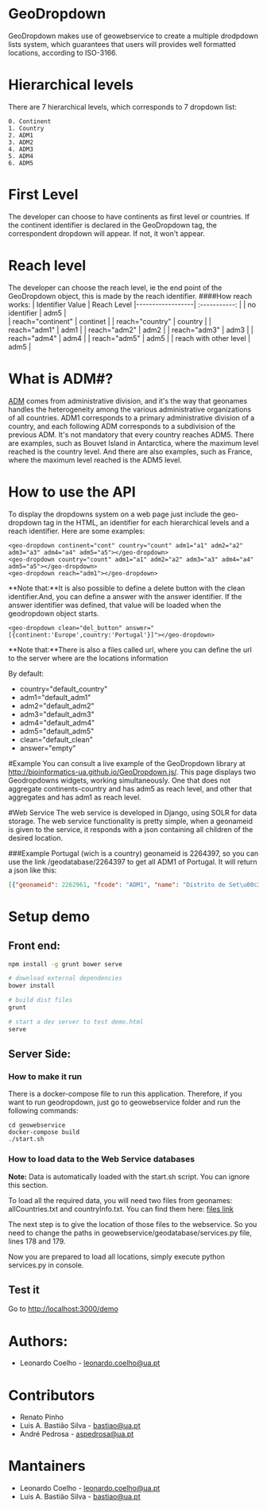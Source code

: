 # GeoDropdown
GeoDropdown makes use of geowebservice to create a multiple drodpdown lists system, which guarantees that users will provides well formatted locations, according to ISO-3166.

# Hierarchical levels
There are 7 hierarchical levels, which corresponds to 7 dropdown list:

	0. Continent
	1. Country
	2. ADM1
	3. ADM2
	4. ADM3
	5. ADM4
	6. ADM5

# First Level
The developer can choose to have continents as first level or countries. If the continent identifier is declared in the GeoDropdown tag, the correspondent dropdown will appear. If not, it won't appear.

# Reach level
The developer can choose the reach level, ie the end point of the GeoDropdown object, this is made by the reach identifier.
####How reach works:
| Identifier Value | Reach Level
|------------------| :-----------: |
| no identifier | adm5 |    
| reach="continent" | continet |
| reach="country" | country |
| reach="adm1" | adm1 |
| reach="adm2" | adm2 |
| reach="adm3" | adm3 |
| reach="adm4" | adm4 |
| reach="adm5" | adm5 |
| reach with other level | adm5 |

# What is ADM#?
[ADM](http://www.geonames.org/export/codes.html) comes from administrative division, and it's the way that geonames handles the heterogeneity among the various administrative organizations of all countries. ADM1 corresponds to a primary administrative division of a country, and each following ADM corresponds to a subdivision of the previous ADM. It's not mandatory that every country reaches ADM5. There are examples, such as Bouvet Island in Antarctica, where the maximum level reached is the country level. And there are also examples, such as France, where the maximum level reached is the ADM5 level.

# How to use the API
To display the dropdowns system on a web page just include the geo-dropdown tag in the HTML, an identifier for each hierarchical levels and a reach identifier.
Here are some examples:

    <geo-dropdown continent="cont" country="count" adm1="a1" adm2="a2" adm3="a3" adm4="a4" adm5="a5"></geo-dropdown> 
    <geo-dropdown country="count" adm1="a1" adm2="a2" adm3="a3" adm4="a4" adm5="a5"></geo-dropdown>
    <geo-dropdown reach="adm1"></geo-dropdown> 

**Note that:**It is also possible to define a delete button with the clean identifier.And, you can define a answer with the answer identifier. If the answer identifier was defined, that value will be loaded when the geodropdown object starts.

    <geo-dropdown clean="del_button" answer="[{continent:'Europe',country:'Portugal'}]"></geo-dropdown>
    
**Note that:**There is also a files called url, where you can define the url to the server where are the locations information

By default:
* country="default_country"
* adm1="default_adm1"
* adm2="default_adm2"
* adm3="default_adm3"
* adm4="default_adm4"
* adm5="default_adm5"
* clean="default_clean"
* answer="empty"

#Example 
You can consult a live example of the GeoDropdown library at http://bioinformatics-ua.github.io/GeoDropdown.js/.
This page displays two Geodropdowns widgets, working simultaneously. One that does not aggregate continents-country and has adm5 as reach level, and other that aggregates and has adm1 as reach level.

#Web Service 
The web service is developed in Django, using SOLR for data storage. The web service functionality is pretty simple, when a geonameid is given to the service, it responds with a json containing all children of the desired location.

###Example
Portugal (wich is a country) geonameid is 2264397, so you can use the link /geodatabase/2264397 to get all ADM1 of Portugal. It will return a json like this:

```json
[{"geonameid": 2262961, "fcode": "ADM1", "name": "Distrito de Set\u00c3\u00babal", "adm1": 19}, {"geonameid": 2263478, "fcode": "ADM1", "name": "Distrito de Santar\u00c3\u00a9m", "adm1": 18}, {"geonameid": 2264507, "fcode": "ADM1", "name": "Distrito de Portalegre", "adm1": 16}, {"geonameid": 2267056, "fcode": "ADM1", "name": "Distrito de Lisboa", "adm1": 14}, {"geonameid": 2267094, "fcode": "ADM1", "name": "Distrito de Leiria", "adm1": 13}, {"geonameid": 2268337, "fcode": "ADM1", "name": "Distrito de Faro", "adm1": 9}, {"geonameid": 2268404, "fcode": "ADM1", "name": "Distrito de \u00c3\u2030vora", "adm1": 8}, {"geonameid": 2269513, "fcode": "ADM1", "name": "Distrito de Castelo Branco", "adm1": 6}, {"geonameid": 2270984, "fcode": "ADM1", "name": "Distrito de Beja", "adm1": 3}, {"geonameid": 2593105, "fcode": "ADM1", "name": "Madeira", "adm1": 10}, {"geonameid": 2732264, "fcode": "ADM1", "name": "Distrito de Viseu", "adm1": 22}, {"geonameid": 2732437, "fcode": "ADM1", "name": "Distrito de Vila Real", "adm1": 21}, {"geonameid": 2732772, "fcode": "ADM1", "name": "Distrito de Viana do Castelo", "adm1": 20}, {"geonameid": 2735941, "fcode": "ADM1", "name": "Distrito do Porto", "adm1": 17}, {"geonameid": 2738782, "fcode": "ADM1", "name": "Distrito da Guarda", "adm1": 11}, {"geonameid": 2740636, "fcode": "ADM1", "name": "Distrito de Coimbra", "adm1": 7}, {"geonameid": 2742026, "fcode": "ADM1", "name": "Distrito de Bragan\u00c3\u00a7a", "adm1": 5}, {"geonameid": 2742031, "fcode": "ADM1", "name": "Distrito de Braga", "adm1": 4}, {"geonameid": 2742610, "fcode": "ADM1", "name": "Distrito de Aveiro", "adm1": 2}]
```

# Setup demo
## Front end:
```sh
npm install -g grunt bower serve

# download external dependencies
bower install

# build dist files
grunt

# start a dev server to test demo.html
serve
```

## Server Side:
### How to make it run
There is a docker-compose file to run this application. Therefore, if you want to run geodropdown, just go to geowebservice folder and run the following commands:
```
cd geowebservice
docker-compose build
./start.sh
```

### How to load data to the Web Service databases

**Note:** Data is automatically loaded with the start.sh script. You can ignore this section.

To load all the required data, you will need two files from geonames: allCountries.txt and countryInfo.txt.
You can find them here: [files link](http://download.geonames.org/export/dump/)

The next step is to give the location of those files to the webservice. So you need to change the paths in geowebservice/geodatabase/services.py file, lines 178 and 179.

Now you are prepared to load all locations, simply execute python services.py in console.

## Test it
Go to [http://localhost:3000/demo](http://localhost:3000/demo)

# Authors:

- Leonardo Coelho	- <leonardo.coelho@ua.pt>

# Contributors
- Renato Pinho 
- Luis A. Bastião Silva - <bastiao@ua.pt>
- André Pedrosa - <aspedrosa@ua.pt>


# Mantainers 

- Leonardo Coelho	- <leonardo.coelho@ua.pt>
- Luis A. Bastião Silva -  <bastiao@ua.pt>
